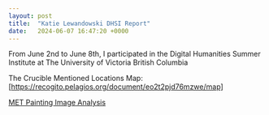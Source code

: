 ```yaml
---
layout: post
title:  "Katie Lewandowski DHSI Report"
date:   2024-06-07 16:47:20 +0000
---
```


From June 2nd to June 8th, I participated in the Digital Humanities Summer Institute at The University of Victoria British Columbia 


The Crucible Mentioned Locations Map: [https://recogito.pelagios.org/document/eo2t2pjd76mzwe/map]

[MET Painting Image Analysis](https://1drv.ms/i/c/0f9712d24d84a2ca/ETe_mDr47qdLi9TtJjLpMhcBNbup0H3accSKB1ZJUi8ZOw?e=lZXtXf)

